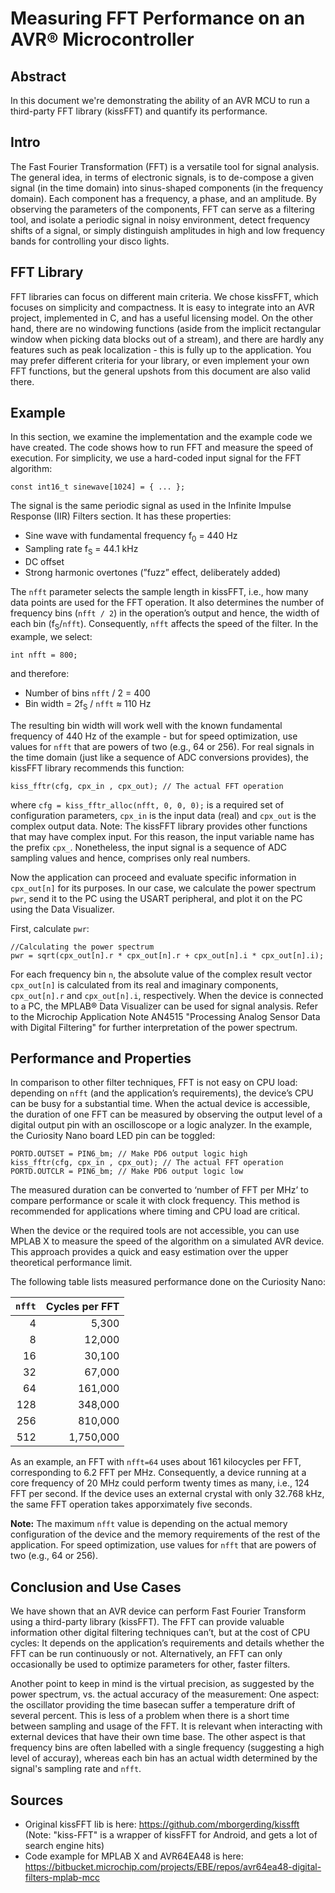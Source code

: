 
# Measuring FFT Performance on an AVR® Microcontroller
## Abstract
In this document we're demonstrating the ability of an AVR MCU to run a third-party FFT library (kissFFT) and quantify its performance. 

## Intro
The Fast Fourier Transformation (FFT) is a versatile tool for signal analysis. The general idea, in terms of electronic signals, is to de-compose a given signal (in the time domain) into sinus-shaped components (in the frequency domain). Each component has a frequency, a phase, and an amplitude. 
By observing the parameters of the components, FFT can serve as a filtering tool, and isolate a periodic signal in noisy environment, detect frequency shifts of a signal, or simply distinguish amplitudes in high and low frequency bands for controlling your disco lights.

## FFT Library
FFT libraries can focus on different main criteria. We chose kissFFT, which focuses on simplicity and compactness. It is easy to integrate into an AVR project, implemented in C, and has a useful licensing model. On the other hand, there are no windowing functions (aside from the implicit rectangular window when picking data blocks out of a stream), and there are hardly any features such as peak localization - this is fully up to the application.
You may prefer different criteria for your library, or even implement your own FFT functions, but the general upshots from this document are also valid there.

## Example
In this section, we examine the implementation and the example code we have created.
The code shows how to run FFT and measure the speed of execution. For simplicity, we use a hard-coded input signal for the FFT algorithm:
```
const int16_t sinewave[1024] = { ... };
```
The signal is the same periodic signal as used in the Infinite Impulse Response (IIR) Filters section. It has these properties:
- Sine wave with fundamental frequency f<sub>0</sub> = 440 Hz
- Sampling rate f<sub>S</sub> = 44.1 kHz
- DC offset
- Strong harmonic overtones (”fuzz” effect, deliberately added)

The `nfft` parameter selects the sample length in kissFFT, i.e., how many data points are used for the FFT operation. It also determines the number of frequency bins (`nfft / 2`) in the operation’s output and hence, the width of each
bin (f<sub>S</sub>/`nfft`). Consequently, `nfft` affects the speed of the filter.
In the example, we select:
```
int nfft = 800;
```
and therefore:
- Number of bins `nfft` / 2 = 400
- Bin width = 2f<sub>S</sub> / `nfft` ≈ 110 Hz

The resulting bin width will work well with the known fundamental frequency of 440 Hz of the example - but for speed optimization, use values for `nfft` that are powers of two (e.g., 64 or 256).
For real signals in the time domain (just like a sequence of ADC conversions provides), the kissFFT library recommends this function:
```
kiss_fftr(cfg, cpx_in , cpx_out); // The actual FFT operation
```
where `cfg = kiss_fftr_alloc(nfft, 0, 0, 0);` is a required set of configuration parameters, `cpx_in` is the input data (real) and `cpx_out` is the complex output data.
Note: The kissFFT library provides other functions that may have complex input. For this reason, the input variable name has the prefix `cpx_`. Nonetheless, the input signal is a sequence of ADC sampling values and hence, comprises only real numbers.

Now the application can proceed and evaluate specific information in `cpx_out[n]` for its purposes. In our case, we calculate the power spectrum `pwr`, send it to the PC using the USART peripheral, and plot it on the PC using the Data Visualizer.

First, calculate `pwr`:
```
//Calculating the power spectrum
pwr = sqrt(cpx_out[n].r * cpx_out[n].r + cpx_out[n].i * cpx_out[n].i);
```
For each frequency bin `n`, the absolute value of the complex result vector `cpx_out[n]` is calculated from its real and imaginary components, `cpx_out[n].r` and `cpx_out[n].i`, respectively.
When the device is connected to a PC, the MPLAB® Data Visualizer can be used for signal analysis. Refer to the Microchip Application Note AN4515 "Processing Analog Sensor Data with Digital Filtering" for further interpretation of the power spectrum.
 
## Performance and Properties
In comparison to other filter techniques, FFT is not easy on CPU load: depending on `nfft` (and the application’s requirements), the device’s CPU can be busy for a substantial time.
When the actual device is accessible, the duration of one FFT can be measured by observing the output level of a digital output pin with an oscilloscope or a logic analyzer. In the example, the Curiosity Nano board LED pin can be
toggled:
```
PORTD.OUTSET = PIN6_bm; // Make PD6 output logic high
kiss_fftr(cfg, cpx_in , cpx_out); // The actual FFT operation
PORTD.OUTCLR = PIN6_bm; // Make PD6 output logic low
```
The measured duration can be converted to ‘number of FFT per MHz’ to compare performance or scale it with clock frequency. This method is recommended for applications where timing and CPU load are critical.

When the device or the required tools are not accessible, you can use MPLAB X to measure the speed of the algorithm on a simulated AVR device. This approach provides a quick and easy estimation over the upper theoretical performance limit.

The following table lists measured performance done on the Curiosity Nano:

| `nfft`|Cycles per FFT|
|------:|-------------:|
|4	|5,300|
|8	|12,000|
|16	|30,100|
|32	|67,000|
|64	|161,000|
|128|348,000|
|256|810,000|
|512|1,750,000|

 
As an example, an FFT with `nfft=64` uses about 161 kilocycles per FFT, corresponding to 6.2 FFT per MHz. Consequently, a device running at a core frequency of 20 MHz could perform twenty times as many, i.e., 124 FFT per second. If the device uses an external crystal with only 32.768 kHz, the same FFT operation takes apporximately five seconds.

<b>Note:</b> The maximum `nfft` value is depending on the actual memory configuration of the device and the memory requirements of the rest of the application.
For speed optimization, use values for `nfft` that are powers of two (e.g., 64 or 256).


## Conclusion and Use Cases
We have shown that an AVR device can perform Fast Fourier Transform using a third-party library (kissFFT). The FFT can provide valuable information other digital filtering techniques can’t, but at the cost of CPU cycles: It depends on the application’s requirements and details whether the FFT can be run continuously or not. Alternatively, an FFT can only occasionally be used to optimize parameters for other, faster filters.

Another point to keep in mind is the virtual precision, as suggested by the power spectrum, vs. the actual accuracy of the measurement:
One aspect: the oscillator providing the time basecan suffer a temperature drift of several percent. This is less of a problem when there is a short time between sampling and usage of the FFT. It is relevant when interacting with external devices that have their own time base.
The other aspect is that frequency bins are often labelled with a single frequency (suggesting a high level of accuray), whereas each bin has an actual width determined by the signal's sampling rate and `nfft`.

## Sources
- Original kissFFT lib is here:
https://github.com/mborgerding/kissfft
	<br>(Note: "kiss-FFT" is a wrapper of kissFFT for Android, and gets a lot of search engine hits)
- Code example for MPLAB X and AVR64EA48 is  here:
https://bitbucket.microchip.com/projects/EBE/repos/avr64ea48-digital-filters-mplab-mcc
